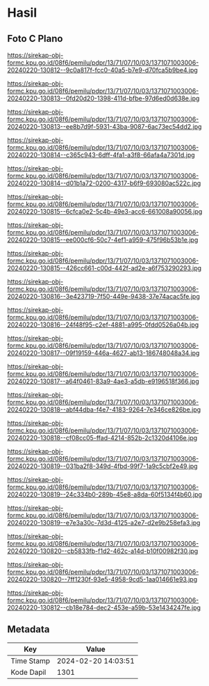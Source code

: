 # Hasil

## Foto C Plano

https://sirekap-obj-formc.kpu.go.id/08f6/pemilu/pdpr/13/71/07/10/03/1371071003006-20240220-130812--9c0a817f-fcc0-40a5-b7e9-d70fca5b9be4.jpg

https://sirekap-obj-formc.kpu.go.id/08f6/pemilu/pdpr/13/71/07/10/03/1371071003006-20240220-130813--0fd20d20-1398-411d-bfbe-97d6ed0d638e.jpg

https://sirekap-obj-formc.kpu.go.id/08f6/pemilu/pdpr/13/71/07/10/03/1371071003006-20240220-130813--ee8b7d9f-5931-43ba-9087-6ac73ec54dd2.jpg

https://sirekap-obj-formc.kpu.go.id/08f6/pemilu/pdpr/13/71/07/10/03/1371071003006-20240220-130814--c365c943-6dff-4fa1-a3f8-66afa4a7301d.jpg

https://sirekap-obj-formc.kpu.go.id/08f6/pemilu/pdpr/13/71/07/10/03/1371071003006-20240220-130814--d01b1a72-0200-4317-b6f9-693080ac522c.jpg

https://sirekap-obj-formc.kpu.go.id/08f6/pemilu/pdpr/13/71/07/10/03/1371071003006-20240220-130815--6cfca0e2-5c4b-49e3-acc6-661008a90056.jpg

https://sirekap-obj-formc.kpu.go.id/08f6/pemilu/pdpr/13/71/07/10/03/1371071003006-20240220-130815--ee000cf6-50c7-4ef1-a959-475f96b53b1e.jpg

https://sirekap-obj-formc.kpu.go.id/08f6/pemilu/pdpr/13/71/07/10/03/1371071003006-20240220-130815--426cc661-c00d-442f-ad2e-a6f753290293.jpg

https://sirekap-obj-formc.kpu.go.id/08f6/pemilu/pdpr/13/71/07/10/03/1371071003006-20240220-130816--3e423719-7f50-449e-9438-37e74acac5fe.jpg

https://sirekap-obj-formc.kpu.go.id/08f6/pemilu/pdpr/13/71/07/10/03/1371071003006-20240220-130816--24f48f95-c2ef-4881-a995-0fdd0526a04b.jpg

https://sirekap-obj-formc.kpu.go.id/08f6/pemilu/pdpr/13/71/07/10/03/1371071003006-20240220-130817--09f19159-446a-4627-ab13-186748048a34.jpg

https://sirekap-obj-formc.kpu.go.id/08f6/pemilu/pdpr/13/71/07/10/03/1371071003006-20240220-130817--a64f0461-83a9-4ae3-a5db-e9196518f366.jpg

https://sirekap-obj-formc.kpu.go.id/08f6/pemilu/pdpr/13/71/07/10/03/1371071003006-20240220-130818--abf44dba-f4e7-4183-9264-7e346ce826be.jpg

https://sirekap-obj-formc.kpu.go.id/08f6/pemilu/pdpr/13/71/07/10/03/1371071003006-20240220-130818--cf08cc05-ffad-4214-852b-2c1320d4106e.jpg

https://sirekap-obj-formc.kpu.go.id/08f6/pemilu/pdpr/13/71/07/10/03/1371071003006-20240220-130819--031ba2f8-349d-4fbd-99f7-1a9c5cbf2e49.jpg

https://sirekap-obj-formc.kpu.go.id/08f6/pemilu/pdpr/13/71/07/10/03/1371071003006-20240220-130819--24c334b0-289b-45e8-a8da-60f5134f4b60.jpg

https://sirekap-obj-formc.kpu.go.id/08f6/pemilu/pdpr/13/71/07/10/03/1371071003006-20240220-130819--e7e3a30c-7d3d-4125-a2e7-d2e9b258efa3.jpg

https://sirekap-obj-formc.kpu.go.id/08f6/pemilu/pdpr/13/71/07/10/03/1371071003006-20240220-130820--cb5833fb-f1d2-462c-a14d-b10f00982f30.jpg

https://sirekap-obj-formc.kpu.go.id/08f6/pemilu/pdpr/13/71/07/10/03/1371071003006-20240220-130820--7ff1230f-93e5-4958-9cd5-1aa014661e93.jpg

https://sirekap-obj-formc.kpu.go.id/08f6/pemilu/pdpr/13/71/07/10/03/1371071003006-20240220-130812--cb18e784-dec2-453e-a59b-53e1434247fe.jpg


## Metadata

| Key        | Value               |
| ---------- | ------------------- |
| Time Stamp | 2024-02-20 14:03:51 |
| Kode Dapil | 1301                |




